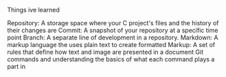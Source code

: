 Things ive learned 

Repository: A storage space where your C project's files and the history of their changes are
Commit: A snapshot of your repository at a specific time point
Branch: A separate line of development in a repository.
Markdown: A markup language the uses plain text to create formatted 
Markup: A set of rules that define how text and image are presented in a document 
Git commands and understanding the basics of what each command plays a part in 